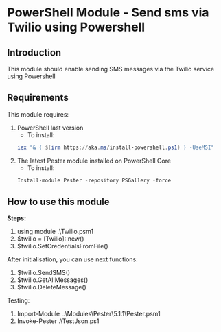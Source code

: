 # PowerShell Module - Send sms via Twilio using Powershell

## Introduction
This module should enable sending SMS messages via the Twilio service using Powershell

## Requirements
This module requires:
1. PowerShell last version
    * To install:
    ``` PowerShell
    iex "& { $(irm https://aka.ms/install-powershell.ps1) } -UseMSI"
    ```
2. The latest Pester module installed on PowerShell Core
    * To install:
    ``` PowerShell
    Install-module Pester -repository PSGallery -force
    ```

## How to use this module

**Steps:**
1. using module .\Twilio.psm1
2. $twilio = [Twilio]::new()
3. $twilio.SetCredentialsFromFile()

After initialisation, you can use next functions:

1. $twilio.SendSMS()
2. $twilio.GetAllMessages()
3. $twilio.DeleteMessage()

Testing:

1. Import-Module ..\Modules\Pester\5.1.1\Pester.psm1
2. Invoke-Pester .\TestJson.ps1
